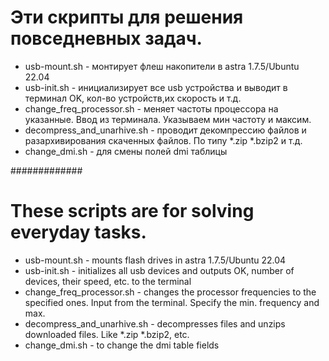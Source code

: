 # Эти скрипты для решения повседневных задач.
- usb-mount.sh - монтирует флеш накопители в astra 1.7.5/Ubuntu 22.04
- usb-init.sh - инициализирует все usb устройства и выводит в терминал OK, кол-во устройств,их скорость и т.д.
- change_freq_processor.sh - меняет частоты процессора на указанные. Ввод из терминала. Указываем мин частоту и максим.
- decompress_and_unarhive.sh - проводит декомпрессию файлов и разархивирования скаченных файлов. По типу *.zip *.bzip2 и т.д.
- change_dmi.sh - для смены полей dmi таблицы

#############

# These scripts are for solving everyday tasks. 
- usb-mount.sh - mounts flash drives in astra 1.7.5/Ubuntu 22.04 
- usb-init.sh - initializes all usb devices and outputs OK, number of devices, their speed, etc. to the terminal 
- change_freq_processor.sh - changes the processor frequencies to the specified ones. Input from the terminal. Specify the min. frequency and max. 
- decompress_and_unarhive.sh - decompresses files and unzips downloaded files. Like *.zip *.bzip2, etc. 
- change_dmi.sh - to change the dmi table fields
